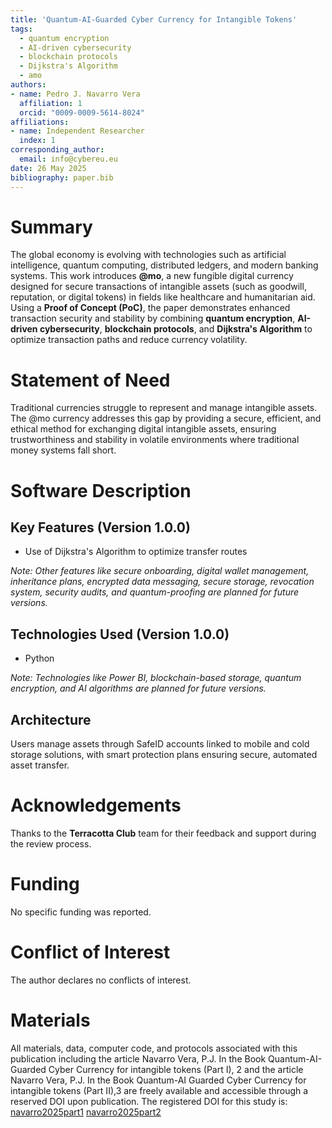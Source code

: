 ```yaml
---
title: 'Quantum-AI-Guarded Cyber Currency for Intangible Tokens'
tags:
  - quantum encryption
  - AI-driven cybersecurity
  - blockchain protocols
  - Dijkstra's Algorithm
  - amo
authors:
- name: Pedro J. Navarro Vera
  affiliation: 1
  orcid: "0009-0009-5614-8024"
affiliations:
- name: Independent Researcher
  index: 1
corresponding_author:
  email: info@cybereu.eu
date: 26 May 2025
bibliography: paper.bib
---
```


# Summary

The global economy is evolving with technologies such as artificial intelligence, quantum computing, distributed ledgers, and modern banking systems. This work introduces **@mo**, a new fungible digital currency designed for secure transactions of intangible assets (such as goodwill, reputation, or digital tokens) in fields like healthcare and humanitarian aid. Using a **Proof of Concept (PoC)**, the paper demonstrates enhanced transaction security and stability by combining **quantum encryption**, **AI-driven cybersecurity**, **blockchain protocols**, and **Dijkstra's Algorithm** to optimize transaction paths and reduce currency volatility.

# Statement of Need

Traditional currencies struggle to represent and manage intangible assets. The @mo currency addresses this gap by providing a secure, efficient, and ethical method for exchanging digital intangible assets, ensuring trustworthiness and stability in volatile environments where traditional money systems fall short.

# Software Description

## Key Features (Version 1.0.0)

- Use of Dijkstra's Algorithm to optimize transfer routes

*Note: Other features like secure onboarding, digital wallet management, inheritance plans, encrypted data messaging, secure storage, revocation system, security audits, and quantum-proofing are planned for future versions.*

## Technologies Used (Version 1.0.0)

- Python

*Note: Technologies like Power BI, blockchain-based storage, quantum encryption, and AI algorithms are planned for future versions.*

## Architecture

Users manage assets through SafeID accounts linked to mobile and cold storage solutions, with smart protection plans ensuring secure, automated asset transfer.

# Acknowledgements

Thanks to the **Terracotta Club** team for their feedback and support during the review process.

# Funding

No specific funding was reported.

# Conflict of Interest

The author declares no conflicts of interest.

# Materials

All materials, data, computer code, and protocols associated with this publication 
including the article Navarro Vera, P.J. In the Book Quantum-AI-Guarded Cyber Currency for 
intangible tokens (Part I), 2 and the article Navarro Vera, P.J. In the Book Quantum-AI
Guarded Cyber Currency for intangible tokens (Part II),3  are freely available and accessible 
through a reserved DOI upon publication. The registered DOI for this study is: 
[navarro2025part1](https://zenodo.org/records/15017650?preview=1&token=eyJhbGciOiJIUzUxMiJ9.eyJpZCI6IjRkNjJiMmI1LTJhZWMtNDQ4OC1hMGFiLThmYjdjYWI2YjVlZSIsImRhdGEiOnt9LCJyYW5kb20iOiIxMDFiMzc2ZTA2YTE4YWZkMzg0NTJjYzdjZmZlYmI2NCJ9.F5KK366RTed0v21XTaQzzlwno0XOS6qiswPTCZ3cyDqfe_E1xkn6rqxhB0Sr4-LAv5iqyb6-N2Ju1hY1QiW6qw)
[navarro2025part2](https://zenodo.org/records/15017650?preview=1&token=eyJhbGciOiJIUzUxMiJ9.eyJpZCI6IjRkNjJiMmI1LTJhZWMtNDQ4OC1hMGFiLThmYjdjYWI2YjVlZSIsImRhdGEiOnt9LCJyYW5kb20iOiIxMDFiMzc2ZTA2YTE4YWZkMzg0NTJjYzdjZmZlYmI2NCJ9.F5KK366RTed0v21XTaQzzlwno0XOS6qiswPTCZ3cyDqfe_E1xkn6rqxhB0Sr4-LAv5iqyb6-N2Ju1hY1QiW6qw)
